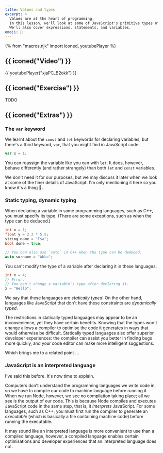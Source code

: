 ```yaml
---
title: Values and types
excerpt: >
  Values are at the heart of programming.
  In this lesson, we'll look at some of JavaScript's primitive types of values and how to manipulate them.
  We'll also cover expressions, statements, and variables.
emoji: 🔢
---
```


{% from "macros.njk" import iconed, youtubePlayer %}

## {{ iconed("Video") }}

{{ youtubePlayer("xjaPC_B2okk") }}

## {{ iconed("Exercise") }}

TODO

## {{ iconed("Extras") }}

### The `var` keyword

We learnt about the `const` and `let` keywords for declaring variables, but there's a third keyword, `var`, that you might find in JavaScript code:

```js
var x = 1;
```

You can reassign the variable like you can with `let`. It does, however, behave differently (and rather strangely) than both `let` and `const` variables.

We don't need it for our purposes, but we may discuss it later when we look at some of the finer details of JavaScript. I'm only mentioning it here so you know it's a thing 🙂.

### Static typing, dynamic typing

When declaring a variable in some programming languages, such as C++, you must specify its type. (There are some exceptions, such as when the type can be deduced.)

```c++
int x = 1;
float y = 2.3 * 5.9;
string name = "Isa";
bool done = true;

// You can also use `auto` in C++ when the type can be deduced.
auto surname = "Abba";
```

You can't modify the type of a variable after declaring it in these languages:

```c++
int x = 4;
// Error.
// You can't change a variable's type after declaring it.
x = "Hello";
```

We say that these languages are _statically typed_. On the other hand, languages like JavaScript that don't have these constraints are _dynamically typed_.

The restrictions in statically typed languages may appear to be an inconvenience, yet they have certain benefits. Knowing that the types won't change allows a compiler to optimise the code it generates in ways that would otherwise be difficult. Statically typed languages also offer superior developer experiences: the compiler can assist you better in finding bugs more quickly, and your code editor can make more intelligent suggestions.

Which brings me to a related point &hellip;

### JavaScript is an interpreted language

I've said this before. It's now time to explain.

Computers don't understand the programming languages we write code in, so we have to compile our code to machine language before running it. When we run Node, however, we see no compilation taking place; all we see is the output of our code. This is because Node compiles and executes JavaScript code in the same step, that is, it _interprets_ JavaScript. For some languages, such as C++, you must first run the compiler to generate an _executable_ (which is basically a file containing machine code) before running the executable.

It may sound like an interpreted language is more convenient to use than a compiled language, however, a compiled language enables certain optimisations and developer experiences that an interpreted language does not.
